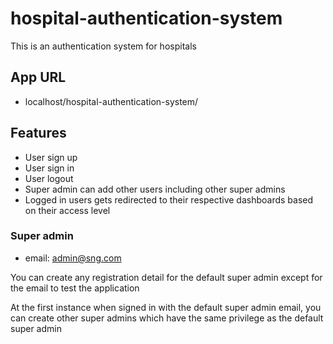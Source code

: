 # hospital-authentication-system

This is an authentication system for hospitals


## App URL

- localhost/hospital-authentication-system/


## Features

- User sign up
- User sign in
- User logout
- Super admin can add other users including other super admins
- Logged in users gets redirected to their respective dashboards based on their access
  level


### Super admin

- email: admin@sng.com

You can create any registration detail for the default super admin except for the email
to test the application

At the first instance when signed in with the default super admin email, you can create
other super admins which have the same privilege as the default super admin